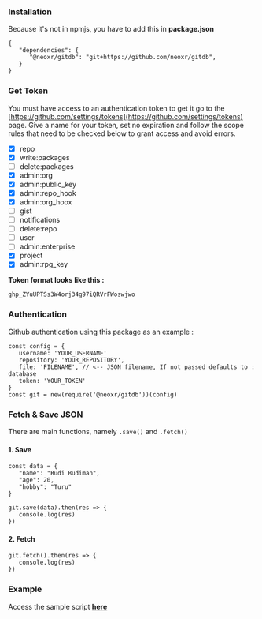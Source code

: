 ### Installation

Because it's not in npmjs, you have to add this in **package.json**

```
{
   "dependencies": {
      "@neoxr/gitdb": "git+https://github.com/neoxr/gitdb",
   }
}
```

### Get Token

You must have access to an authentication token to get it go to the [https://github.com/settings/tokens](https://github.com/settings/tokens) page. Give a name for your token, set no expiration and follow the scope rules that need to be checked below to grant access and avoid errors.

- [x] repo
- [x] write:packages
- [ ] delete:packages
- [x] admin:org
- [x] admin:public_key
- [x] admin:repo_hook
- [x] admin:org_hoox
- [ ] gist
- [ ] notifications
- [ ] delete:repo
- [ ] user
- [ ] admin:enterprise
- [x] project
- [x] admin:rpg_key

**Token format looks like this :**

```
ghp_ZYuUPTSs3W4orj34g97iQRVrFWoswjwo
```

### Authentication

Github authentication using this package as an example :

``` 
const config = {
   username: 'YOUR_USERNAME'
   repository: 'YOUR_REPOSITORY',
   file: 'FILENAME', // <-- JSON filename, If not passed defaults to : database
   token: 'YOUR_TOKEN'
}
const git = new(require('@neoxr/gitdb'))(config)
```

### Fetch & Save JSON

There are main functions, namely ```.save()``` and ```.fetch()```

#### 1. Save

```
const data = {
   "name": "Budi Budiman",
   "age": 20,
   "hobby": "Turu"
}

git.save(data).then(res => {
   console.log(res)
})
```

#### 2. Fetch

```
git.fetch().then(res => {
   console.log(res)
})
```

### Example

Access the sample script **[here](https://github.com/neoxr/gitdb/blob/master/src/example.js)**

